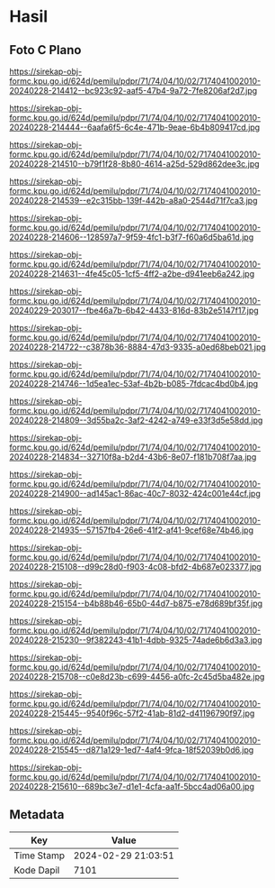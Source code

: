 # Hasil

## Foto C Plano

https://sirekap-obj-formc.kpu.go.id/624d/pemilu/pdpr/71/74/04/10/02/7174041002010-20240228-214412--bc923c92-aaf5-47b4-9a72-7fe8206af2d7.jpg

https://sirekap-obj-formc.kpu.go.id/624d/pemilu/pdpr/71/74/04/10/02/7174041002010-20240228-214444--6aafa6f5-6c4e-471b-9eae-6b4b809417cd.jpg

https://sirekap-obj-formc.kpu.go.id/624d/pemilu/pdpr/71/74/04/10/02/7174041002010-20240228-214510--b79f1f28-8b80-4614-a25d-529d862dee3c.jpg

https://sirekap-obj-formc.kpu.go.id/624d/pemilu/pdpr/71/74/04/10/02/7174041002010-20240228-214539--e2c315bb-139f-442b-a8a0-2544d71f7ca3.jpg

https://sirekap-obj-formc.kpu.go.id/624d/pemilu/pdpr/71/74/04/10/02/7174041002010-20240228-214606--128597a7-9f59-4fc1-b3f7-f60a6d5ba61d.jpg

https://sirekap-obj-formc.kpu.go.id/624d/pemilu/pdpr/71/74/04/10/02/7174041002010-20240228-214631--4fe45c05-1cf5-4ff2-a2be-d941eeb6a242.jpg

https://sirekap-obj-formc.kpu.go.id/624d/pemilu/pdpr/71/74/04/10/02/7174041002010-20240229-203017--fbe46a7b-6b42-4433-816d-83b2e5147f17.jpg

https://sirekap-obj-formc.kpu.go.id/624d/pemilu/pdpr/71/74/04/10/02/7174041002010-20240228-214722--c3878b36-8884-47d3-9335-a0ed68beb021.jpg

https://sirekap-obj-formc.kpu.go.id/624d/pemilu/pdpr/71/74/04/10/02/7174041002010-20240228-214746--1d5ea1ec-53af-4b2b-b085-7fdcac4bd0b4.jpg

https://sirekap-obj-formc.kpu.go.id/624d/pemilu/pdpr/71/74/04/10/02/7174041002010-20240228-214809--3d55ba2c-3af2-4242-a749-e33f3d5e58dd.jpg

https://sirekap-obj-formc.kpu.go.id/624d/pemilu/pdpr/71/74/04/10/02/7174041002010-20240228-214834--32710f8a-b2d4-43b6-8e07-f181b708f7aa.jpg

https://sirekap-obj-formc.kpu.go.id/624d/pemilu/pdpr/71/74/04/10/02/7174041002010-20240228-214900--ad145ac1-86ac-40c7-8032-424c001e44cf.jpg

https://sirekap-obj-formc.kpu.go.id/624d/pemilu/pdpr/71/74/04/10/02/7174041002010-20240228-214935--57157fb4-26e6-41f2-af41-9cef68e74b46.jpg

https://sirekap-obj-formc.kpu.go.id/624d/pemilu/pdpr/71/74/04/10/02/7174041002010-20240228-215108--d99c28d0-f903-4c08-bfd2-4b687e023377.jpg

https://sirekap-obj-formc.kpu.go.id/624d/pemilu/pdpr/71/74/04/10/02/7174041002010-20240228-215154--b4b88b46-65b0-44d7-b875-e78d689bf35f.jpg

https://sirekap-obj-formc.kpu.go.id/624d/pemilu/pdpr/71/74/04/10/02/7174041002010-20240228-215230--9f382243-41b1-4dbb-9325-74ade6b6d3a3.jpg

https://sirekap-obj-formc.kpu.go.id/624d/pemilu/pdpr/71/74/04/10/02/7174041002010-20240228-215708--c0e8d23b-c699-4456-a0fc-2c45d5ba482e.jpg

https://sirekap-obj-formc.kpu.go.id/624d/pemilu/pdpr/71/74/04/10/02/7174041002010-20240228-215445--9540f96c-57f2-41ab-81d2-d41196790f97.jpg

https://sirekap-obj-formc.kpu.go.id/624d/pemilu/pdpr/71/74/04/10/02/7174041002010-20240228-215545--d871a129-1ed7-4af4-9fca-18f52039b0d6.jpg

https://sirekap-obj-formc.kpu.go.id/624d/pemilu/pdpr/71/74/04/10/02/7174041002010-20240228-215610--689bc3e7-d1e1-4cfa-aa1f-5bcc4ad06a00.jpg


## Metadata

| Key        | Value               |
| ---------- | ------------------- |
| Time Stamp | 2024-02-29 21:03:51 |
| Kode Dapil | 7101                |



